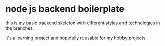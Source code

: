 # node js backend boilerplate

this is my basic backend skeleton with different styles and technologies in the branches.

it's a learning project and hopefully reusable for my hobby projects.